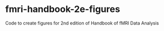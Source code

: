 # fmri-handbook-2e-figures
Code to create figures for 2nd edition of Handbook of fMRI Data Analysis
